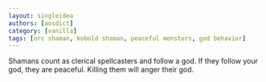 ```yaml
---
layout: singleidea
authors: [aosdict]
category: [vanilla]
tags: [orc shaman, kobold shaman, peaceful monsters, god behavior]
---
```

Shamans count as clerical spellcasters and follow a god. If they follow your god, they are peaceful. Killing them will anger their god.
